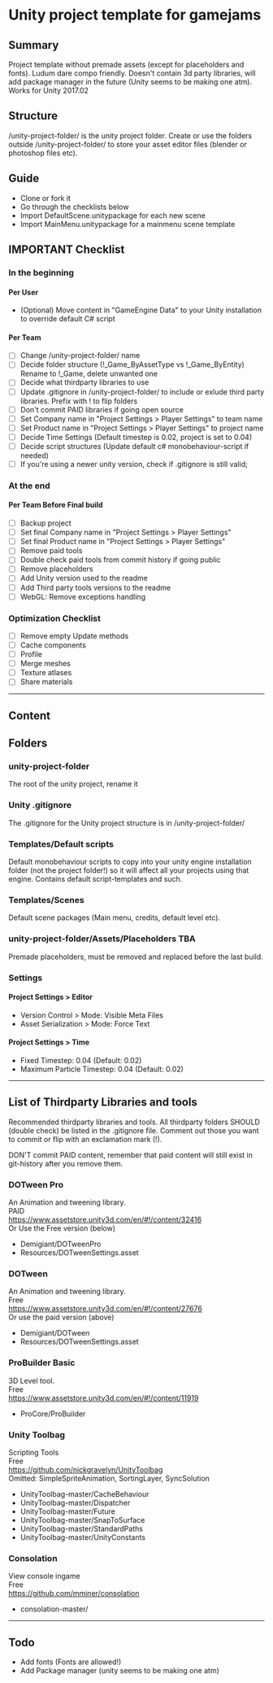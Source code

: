 # Unity project template for gamejams

## Summary
Project template without premade assets (except for placeholders and fonts). Ludum dare compo friendly.
Doesn't contain 3d party libraries, will add package manager in the future (Unity seems to be making one atm).
Works for Unity 2017.02

## Structure
/unity-project-folder/ is the unity project folder. Create or use the folders outside /unity-project-folder/ to store your asset editor files (blender or photoshop files etc).

## Guide
* Clone or fork it
* Go through the checklists below
* Import DefaultScene.unitypackage for each new scene
* Import MainMenu.unitypackage for a mainmenu scene template

## IMPORTANT Checklist
### In the beginning

#### Per User
* (Optional) Move content in "GameEngine Data" to your Unity installation to override default C# script

#### Per Team 
- [ ] Change /unity-project-folder/ name
- [ ] Decide folder structure (!_Game_ByAssetType vs !_Game_ByEntity) Rename to !_Game, delete unwanted one   
- [ ] Decide what thirdparty libraries to use      
- [ ] Update .gitignore in /unity-project-folder/ to include or exlude third party libraries. Prefix with ! to flip folders
- [ ] Don't commit PAID libraries if going open source     
- [ ] Set Company name in "Project Settings > Player Settings" to team name   
- [ ] Set Product name in "Project Settings > Player Settings" to project name   
- [ ] Decide Time Settings (Default timestep is 0.02, project is set to 0.04)    
- [ ] Decide script structures (Update default c# monobehaviour-script if needed)
- [ ] If you're using a newer unity version, check if .gitignore is still valid; 
 
### At the end

#### Per Team Before Final build
- [ ] Backup project     
- [ ] Set final Company name in "Project Settings > Player Settings"     
- [ ] Set final Product name in "Project Settings > Player Settings"      
- [ ] Remove paid tools      
- [ ] Double check paid tools from commit history if going public    
- [ ] Remove placeholders       
- [ ] Add Unity version used to the readme
- [ ] Add Third party tools versions to the readme
- [ ] WebGL: Remove exceptions handling

### Optimization Checklist
- [ ] Remove empty Update methods
- [ ] Cache components
- [ ] Profile
- [ ] Merge meshes    
- [ ] Texture atlases    
- [ ] Share materials
--------

## Content ##

## Folders

### unity-project-folder
The root of the unity project, rename it

### Unity .gitignore
The .gitignore for the Unity project structure is in /unity-project-folder/

### Templates/Default scripts
Default monobehaviour scripts to copy into your unity engine installation folder (not the project folder!) so it will affect all your projects using that engine. Contains default script-templates and such.

### Templates/Scenes
Default scene packages (Main menu, credits, default level etc).

### unity-project-folder/Assets/Placeholders TBA
Premade placeholders, must be removed and replaced before the last build.

### Settings
#### Project Settings > Editor
- Version Control > Mode: Visible Meta Files
- Asset Serialization > Mode: Force Text

#### Project Settings > Time
- Fixed Timestep: 0.04 (Default: 0.02)
- Maximum Particle Timestep: 0.04 (Default: 0.02)
-----

## List of Thirdparty Libraries and tools
Recommended thirdparty libraries and tools. All thirdparty folders SHOULD (double check) be listed in the .gitignore file. Comment out those you want to commit or flip with an exclamation mark (!). 

DON'T commit PAID content, remember that paid content will still exist in git-history after you remove them.

### DOTween Pro
An Animation and tweening library.   
PAID  
https://www.assetstore.unity3d.com/en/#!/content/32416   
Or Use the Free version (below)  

* Demigiant/DOTweenPro
* Resources/DOTweenSettings.asset

### DOTween
An Animation and tweening library.  
Free   
https://www.assetstore.unity3d.com/en/#!/content/27676    
Or use the paid version (above)  

* Demigiant/DOTween
* Resources/DOTweenSettings.asset

### ProBuilder Basic
3D Level tool.   
Free    
https://www.assetstore.unity3d.com/en/#!/content/11919    

* ProCore/ProBuilder


### Unity Toolbag
Scripting Tools   
Free   
https://github.com/nickgravelyn/UnityToolbag     
Omitted: SimpleSpriteAnimation, SortingLayer, SyncSolution    
 
* UnityToolbag-master/CacheBehaviour
* UnityToolbag-master/Dispatcher
* UnityToolbag-master/Future
* UnityToolbag-master/SnapToSurface
* UnityToolbag-master/StandardPaths
* UnityToolbag-master/UnityConstants

###  Consolation
View console ingame    
Free    
https://github.com/mminer/consolation    

* consolation-master/

---------

## Todo
* Add fonts (Fonts are allowed!)
* Add Package manager (unity seems to be making one atm)
